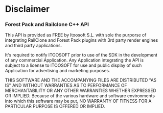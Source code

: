 # Disclaimer #

### Forest Pack and Railclone C++ API ###

This API is provided as FREE by Itoosoft S.L. with sole the purporse of integrating RailClone and Forest Pack plugins with 3rd party render engines and third party applications. 

It's required to notify ITOOSOFT prior to use of the SDK in the development of any commercial Application.  Any Application integrating the API is subject to a license to ITOOSOFT for use and public display of such Application for advertising and marketing purposes.

THIS SOFTWARE AND THE ACCOMPANYING FILES ARE DISTRIBUTED "AS IS" AND WITHOUT WARRANTIES AS TO PERFORMANCE OF MERCHANTABILITY OR ANY OTHER WARRANTIES WHETHER EXPRESSED OR IMPLIED. Because of the various hardware and software environments into which this software may be put, NO WARRANTY OF FITNESS FOR A PARTICULAR PURPOSE IS OFFERED OR IMPLIED.
